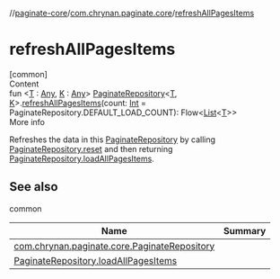 //[paginate-core](../index.md)/[com.chrynan.paginate.core](index.md)/[refreshAllPagesItems](refresh-all-pages-items.md)



# refreshAllPagesItems  
[common]  
Content  
fun <[T](refresh-all-pages-items.md) : [Any](https://kotlinlang.org/api/latest/jvm/stdlib/kotlin/-any/index.html), [K](refresh-all-pages-items.md) : [Any](https://kotlinlang.org/api/latest/jvm/stdlib/kotlin/-any/index.html)> [PaginateRepository](-paginate-repository/index.md)<[T](refresh-all-pages-items.md), [K](refresh-all-pages-items.md)>.[refreshAllPagesItems](refresh-all-pages-items.md)(count: [Int](https://kotlinlang.org/api/latest/jvm/stdlib/kotlin/-int/index.html) = PaginateRepository.DEFAULT_LOAD_COUNT): Flow<[List](https://kotlinlang.org/api/latest/jvm/stdlib/kotlin.collections/-list/index.html)<[T](refresh-all-pages-items.md)>>  
More info  


Refreshes the data in this [PaginateRepository](-paginate-repository/index.md) by calling [PaginateRepository.reset](-paginate-repository/reset.md) and then returning [PaginateRepository.loadAllPagesItems](load-all-pages-items.md).



## See also  
  
common  
  
|  Name|  Summary| 
|---|---|
| <a name="com.chrynan.paginate.core//refreshAllPagesItems/com.chrynan.paginate.core.PaginateRepository[TypeParam(bounds=[kotlin.Any]),TypeParam(bounds=[kotlin.Any])]#kotlin.Int/PointingToDeclaration/"></a>[com.chrynan.paginate.core.PaginateRepository](-paginate-repository/reset.md)| <a name="com.chrynan.paginate.core//refreshAllPagesItems/com.chrynan.paginate.core.PaginateRepository[TypeParam(bounds=[kotlin.Any]),TypeParam(bounds=[kotlin.Any])]#kotlin.Int/PointingToDeclaration/"></a>
| <a name="com.chrynan.paginate.core//refreshAllPagesItems/com.chrynan.paginate.core.PaginateRepository[TypeParam(bounds=[kotlin.Any]),TypeParam(bounds=[kotlin.Any])]#kotlin.Int/PointingToDeclaration/"></a>[PaginateRepository.loadAllPagesItems](load-all-pages-items.md)| <a name="com.chrynan.paginate.core//refreshAllPagesItems/com.chrynan.paginate.core.PaginateRepository[TypeParam(bounds=[kotlin.Any]),TypeParam(bounds=[kotlin.Any])]#kotlin.Int/PointingToDeclaration/"></a>
  
  



